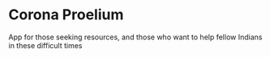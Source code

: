 # Corona Proelium
App for those seeking resources, and those who want to help fellow Indians in these difficult times 
